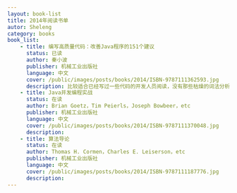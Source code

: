 ```yaml
---
layout: book-list
title: 2014年阅读书单
autor: Sheleng
category: books
book_list: 
    - title: 编写高质量代码：改善Java程序的151个建议
      status: 已读
      author: 秦小波
      publisher: 机械工业出版社
      language: 中文
      cover: /public/images/posts/books/2014/ISBN-9787111362593.jpg
      description: 比较适合已经写过一些代码的开发人员阅读，没有那些枯燥的词法分析，而是根据各种实际情况给出了合理的建议。
    - title: Java并发编程实战
      status: 在读
      author: Brian Goetz，Tim Peierls，Joseph Bowbeer，etc
      publisher: 机械工业出版社
      language: 中文
      cover: /public/images/posts/books/2014/ISBN-9787111370048.jpg
      description: 
    - title: 算法导论
      status: 在读
      author: Thomas H. Cormen，Charles E. Leiserson，etc
      publisher: 机械工业出版社
      language: 中文
      cover: /public/images/posts/books/2014/ISBN-9787111187776.jpg
      description:
---
```


